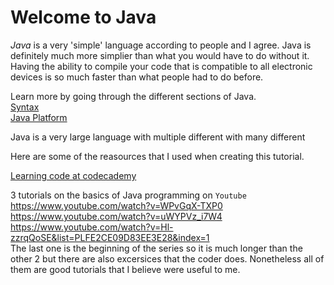 # Welcome to Java

_Java_ is a very 'simple' language according to people and I agree. Java is definitely much more simplier than what you would have to do without it. Having the ability to compile your code that is compatible to all electronic devices is so much faster than what people had to do before. 

Learn more by going through the different sections of Java.  
[Syntax](syntax.md)  
[Java Platform](java-platform.md)

Java is a very large language with multiple different with many different 

Here are some of the reasources that I used when creating this tutorial.

[Learning code at codecademy](codecademy.com)

3 tutorials on the basics of Java programming on `Youtube`  
https://www.youtube.com/watch?v=WPvGqX-TXP0  
https://www.youtube.com/watch?v=uWYPVz_i7W4  
https://www.youtube.com/watch?v=Hl-zzrqQoSE&list=PLFE2CE09D83EE3E28&index=1  
The last one is the beginning of the series so it is much longer than the other 2 but there are also excersices that the coder does. Nonetheless all of them are good tutorials that I believe were useful to me.